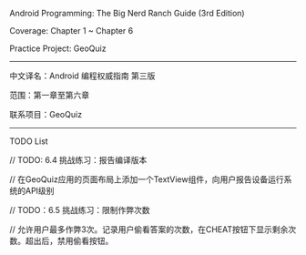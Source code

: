 Android Programming: The Big Nerd Ranch Guide (3rd Edition)

Coverage: Chapter 1 ~ Chapter 6

Practice Project: GeoQuiz

---

中文译名：Android 编程权威指南 第三版

范围：第一章至第六章

联系项目：GeoQuiz

---
TODO List

// TODO: 6.4 挑战练习：报告编译版本

// 在GeoQuiz应用的页面布局上添加一个TextView组件，向用户报告设备运行系统的API级别

// TODO：6.5 挑战练习：限制作弊次数

// 允许用户最多作弊3次。记录用户偷看答案的次数，在CHEAT按钮下显示剩余次数。超出后，禁用偷看按钮。
